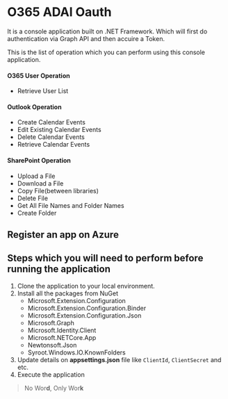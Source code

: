 # O365 ADAl Oauth

It is a console application built on .NET Framework. Which will first do authentication via Graph API and then accuire a Token. 

This is the list of operation which you can perform using this console application.

#### O365 User Operation

- Retrieve User List

#### Outlook Operation

- Create Calendar Events
- Edit Existing Calendar Events
- Delete Calendar Events
- Retrieve Calendar Events

#### SharePoint Operation

- Upload a File
- Download a File
- Copy File(between libraries)
- Delete File
- Get All File Names and Folder Names
- Create Folder

## Register an app on Azure

## Steps which you will need to perform before running the application

1. Clone the application to your local environment.
2. Install all the packages from NuGet
   - Microsoft.Extension.Configuration
   - Microsoft.Extension.Configuration.Binder
   - Microsoft.Extension.Configuration.Json
   - Microsoft.Graph
   - Microsoft.Identity.Client
   - Microsoft.NETCore.App
   - Newtonsoft.Json
   - Syroot.Windows.IO.KnownFolders
3. Update details on **appsettings.json** file like `ClientId`, `ClientSecret` and etc.
4. Execute the application

> No Wor**d**, Only Wor**k**
